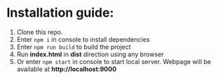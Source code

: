 # Installation guide:

1. Clone this repo.
2. Enter `npm i` in console to install dependencies
3. Enter `npm run build` to build the project
4. Run **index.html** in **dist** direction using any browser
5. Or enter `npm start` in console to start local server. Webpage will be available at **http://localhost:9000**
